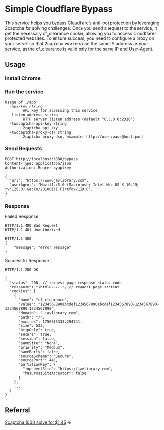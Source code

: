 # Simple Cloudflare Bypass

This service helps you bypass Cloudflare’s anti-bot protection by leveraging 2captcha for solving challenges. Once you send a request to the service, it get the necessary cf_clearance cookie, allowing you to access Cloudflare-protected websites. To ensure success, you need to configure a proxy on your server so that 2captcha workers use the same IP address as your service, as the cf_clearance is valid only for the same IP and User-Agent.

## Usage

### Install Chrome

### Run the service
```shell
Usage of ./app:
  -api-key string
        API key for accessing this service
  -listen-address string
        HTTP server listen address (default "0.0.0.0:2316")
  -twocaptcha-api-key string
        2captcha api key
  -twocaptcha-proxy-dsn string
        2captcha proxy dsn, example: http://user:pass@host:port
```

### Send Requests
```shell
POST http://localhost:8080/bypass
Content-Type: application/json
Authorization: Bearer myapikey

{
  "url": "https://www.javlibrary.com",
  "userAgent": "Mozilla/5.0 (Macintosh; Intel Mac OS X 10.15; rv:129.0) Gecko/20100101 Firefox/129.0",
}
```
### Response
Failed Response

```shell
HTTP/1.1 400 Bad Request
HTTP/1.1 401 Unauthorized

HTTP/1.1 500
{
    "message": "error message"
}
```

Successful Response
```shell
HTTP/1.1 200 OK

{
  "status": 200, // request page response status code
  "response": "<html>.....", // request page content
  "cookies": [
    {
      "name": "cf_clearance",
      "value": "1234567890abcdef1234567890abcdef1234567890-1234567890-1234567890-1234567890",
      "domain": ".javlibrary.com",
      "path": "/",
      "expires": 1756663333.294741,
      "size": 523,
      "httpOnly": true,
      "secure": true,
      "session": false,
      "sameSite": "None",
      "priority": "Medium",
      "sameParty": false,
      "sourceScheme": "Secure",
      "sourcePort": 443,
      "partitionKey": {
        "topLevelSite": "https://javlibrary.com",
        "hasCrossSiteAncestor": false
      }
    },
    ...
  ]
}
```

## Referral
[2captcha 1000 solve for $1.45](https://2captcha.com?from=12593669) ☕️

